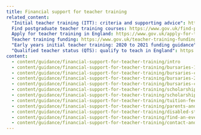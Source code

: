 ```yaml
---
title: Financial support for teacher training
related_content:
  "Initial teacher training (ITT): criteria and supporting advice": https://www.gov.uk/government/publications/initial-teacher-training-criteria/initial-teacher-training-itt-criteria-and-supporting-advice
  Find postgraduate teacher training courses: https://www.gov.uk/find-postgraduate-teacher-training-courses
  Apply for teacher training in England: https://www.gov.uk/apply-for-teacher-training
  Teacher training funding: https://www.gov.uk/teacher-training-funding
  "Early years initial teacher training: 2020 to 2021 funding guidance": https://www.gov.uk/guidance/early-years-initial-teacher-training-2020-to-2021-funding-guidance
  "Qualified teacher status (QTS): qualify to teach in England": https://www.gov.uk/guidance/qualified-teacher-status-qts
content:
  - content/guidance/financial-support-for-teacher-training/intro
  - content/guidance/financial-support-for-teacher-training/bursaries-1
  - content/guidance/financial-support-for-teacher-training/bursaries-cta
  - content/guidance/financial-support-for-teacher-training/bursaries-2
  - content/guidance/financial-support-for-teacher-training/bursaries-cta-2
  - content/guidance/financial-support-for-teacher-training/scholarships
  - content/guidance/financial-support-for-teacher-training/scholarships-cta
  - content/guidance/financial-support-for-teacher-training/tuition-fees-and-maintenance-loans
  - content/guidance/financial-support-for-teacher-training/parents-and-carers
  - content/guidance/financial-support-for-teacher-training/disabled-students
  - content/guidance/financial-support-for-teacher-training/find-an-event
  - content/guidance/financial-support-for-teacher-training/contact-and-support
---
```

